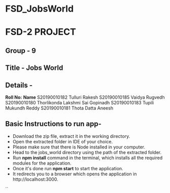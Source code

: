 # FSD_JobsWorld

# FSD-2 PROJECT

## Group - **9**
	
## Title -  **Jobs World**
 
## Details -
 **Roll No:**  **Name**
 S20190010182 Tulluri Rakesh
 S20190010185 Vaidya Rugvedh
 S20190010180 Thorlikonda Lakshmi Sai Gopinadh 
 S20190010183 Tupili Mukundh Reddy
 S20190010181 Thota Datta Aneesh

## Basic Instructions to run app-

 - Download the zip file, extract it in the working directory.
 - Open the extracted folder in IDE of your choice.
 - Please make sure that there is Node installed in your computer.
 - Head to the jobs_world directory using the path of the extracted folder.
 - Run **npm install** command in the terminal, which installs all the required modules for the application.
 - Once it's done run **npm start** to start the application.
 - It redirects you to a browser which opens the application in http://localhost:3000.

``
